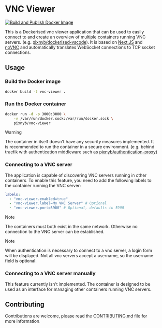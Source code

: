 # VNC Viewer

[![Build and Publish Docker Image](https://github.com/PixNyb/vnc-viewer/actions/workflows/deploy.yml/badge.svg)](https://github.com/PixNyb/vnc-viewer/actions/workflows/deploy.yml)

This is a Dockerised vnc viewer application that can be used to easily connect to and create an overview of multiple containers running VNC servers. (e.g. [pixnyb/dockerised-vscode](https://github.com/PixNyb/dockerised-vscode)). It is based on [Next.JS](https://nextjs.org/) and [noVNC](https://novnc.com) and automatically translates WebSocket connections to TCP socket connections.

## Usage

### Build the Docker image

```bash
docker build -t vnc-viewer .
```

### Run the Docker container

```bash
docker run -d -p 3000:3000 \
    -v /var/run/docker.sock:/var/run/docker.sock \
    pixnyb/vnc-viewer
```

> [!WARNING]
> The container in itself doesn't have any security measures implemented. It is recommended to run the container in a secure environment. (e.g. behind traefik with authentication middleware such as [pixnyb/authentication-proxy](https://github.com/PixNyb/authentication-proxy))

### Connecting to a VNC server

The application is capable of discovering VNC servers running in other containers. To enable this feature, you need to add the following labels to the container running the VNC server:

```yaml
labels:
  - "vnc-viewer.enabled=true"
  - "vnc-viewer.label=My VNC Server" # Optional
  - "vnc-viewer.port=5900" # Optional, defaults to 5900
```

> [!NOTE]
> The containers must both exist in the same network. Otherwise no connection to the VNC server can be established.

> [!NOTE]
> When authentication is necessary to connect to a vnc server, a login form will be displayed. Not all vnc servers accept a username, so the username field is optional.

### Connecting to a VNC server manually

This feature currently isn't implemented. The container is designed to be used as an interface for managing other containers running VNC servers.

## Contributing

Contributions are welcome, please read the [CONTRIBUTING.md](CONTRIBUTING.md) file for more information.
